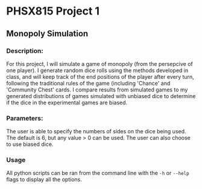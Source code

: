 # PHSX815 Project 1
## Monopoly Simulation
### Description:
For this project, I will simulate a game of monopoly (from the persepcive of one player). I generate random dice rolls using the methods developed in class, and will keep track of the end positions of the player after every turn, following the traditional rules of the game (including 'Chance' and 'Community Chest' cards. I compare results from simulated games to my generated distributions of games simulated with unbiased dice to determine if the dice in the experimental games are biased.

### Parameters:
The user is able to specify the numbers of sides on the dice being used. The default is 6, but any value > 0 can be used. The user can also choose to use biased dice. 

### Usage
All python scripts can be ran from the command line with the `-h` or `--help` flags to display all the options. 